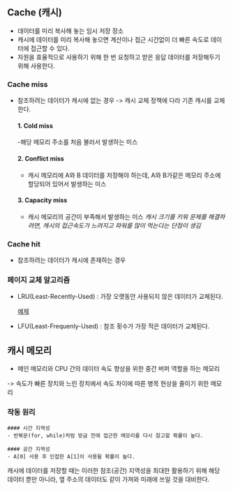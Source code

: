 ## Cache (캐시)

- 데이터를 미리 복사해 놓는 임시 저장 장소
- 캐시에 데이터를 미리 복사해 놓으면 계산이나 접근 시간없이 더 빠른 속도로 데이터에 접근할 수 있다.
- 자원을 효율적으로 사용하기 위해 한 번 요청하고 받은 응답 데이터를 저장해두기 위해 사용한다.

### Cache miss
- 참조하려는 데이터가 캐시에 없는 경우
-> 캐시 교체 정책에 다라 기존 캐시를 교체한다.

    #### 1. Cold miss
    -해당 메모리 주소를 처음 불러서 발생하는 미스

    #### 2. Conflict miss
    - 캐시 메모리에 A와 B 데이터를 저장해야 하는데, A와 B가같은 메모리 주소에 할당되어 있어서 발생하는 미스

    #### 3. Capacity miss
    - 캐시 메모리의 공간이 부족해서 발생하는 미스
    *캐시 크기를 키워 문제를 해결하려면, 캐시의 접근속도가 느려지고 파워를 많이 먹는다는 단점이 생김*

### Cache hit
- 참조하려는 데이터가 캐시에 존재하는 경우

### 페이지 교체 알고리즘
- LRU(Least-Recently-Used) : 가장 오랫동안 사용되지 않은 데이터가 교체된다.

    [예제](https://github.com/ahnsoheee/Algorithm/blob/master/Programmers/2018_KAKAO_BLIND_RECREUITMENT/%5B1%EC%B0%A8%5D%20%EC%BA%90%EC%8B%9C.py)
    
- LFU(Least-Frequenly-Used) : 참조 횟수가 가장 적은 데이터가 교체된다.

## 캐시 메모리
- 메인 메모리와 CPU 간의 데이터 속도 향상을 위한 중간 버퍼 역할을 하는 메모리

-> 속도가 빠른 장치와 느린 장치에서 속도 차이에 따른 병목 현상을 줄이기 위한 메모리

### 작동 원리
    #### 시간 지역성
    - 반복문(for, while)처럼 방금 전에 접근한 메모리를 다시 참고할 확률이 높다.

    #### 공간 지역성
    - A[0] 사용 후 인접한 A[1]이 사용될 확률이 높다.

캐시에 데이터를 저장할 때는 이러한 참조(공간) 지역성을 최대한 활용하기 위해 해당 데이터 뿐만 아니라, 옆 주소의 데이터도 같이 가져와 미래에 쓰일 것을 대비한다.

